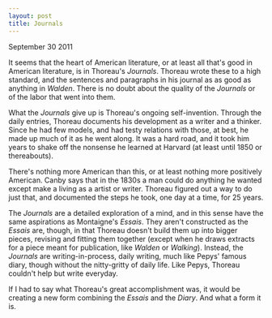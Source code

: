 ```yaml
---
layout: post
title: Journals
---
```

September 30 2011

It seems that the heart of American literature, or at least all that's
good in American literature, is in Thoreau's _Journals_. Thoreau wrote
these to a high standard, and the sentences and paragraphs in his
journal as as good as anything in _Walden_. There is no doubt about the
quality of the _Journals_ or of the labor that went into them.

What the _Journals_ give up is Thoreau's ongoing self-invention. Through
the daily entries, Thoreau documents his development as a writer and a
thinker. Since he had few models, and had testy relations with those, at
best, he made up much of it as he went along. It was a hard road, and it
took him years to shake off the nonsense he learned at Harvard (at least
until 1850 or thereabouts).

There's nothing more American than this, or at least nothing more
positively American. Canby says that in the 1830s a man could do
anything he wanted except make a living as a artist or writer.
Thoreau figured out a way to do just that, and documented the steps he
took, one day at a time, for 25 years.

The _Journals_ are a detailed exploration of a mind, and in this sense
have the same aspirations as Montaigne's _Essais_. They aren't
constructed as the _Essais_ are, though, in that Thoreau doesn't build
them up into bigger pieces, revising and fitting them together (except when
he draws extracts for a piece meant for publication, like _Walden_ or
_Walking_). Instead, the _Journals_ are writing-in-process, daily
writing, much like Pepys' famous diary, though without the nitty-gritty
of daily life. Like Pepys, Thoreau couldn't help but write everyday.

If I had to say what Thoreau's great accomplishment was, it would be
creating a new form combining the _Essais_ and the _Diary_. And what a
form it is.
